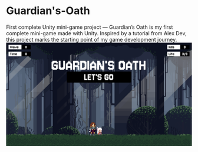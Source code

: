 # Guardian's-Oath
First complete Unity mini-game project — Guardian’s Oath is my first complete mini-game made with Unity. Inspired by a tutorial from Alex Dev, this project marks the starting point of my game development journey.
[![Alt text](https://github.com/SarthakKanade/Guardians-Oath/blob/6486cf47fd07c98b37ea08e6525337ad737947fa/GameSS.png)](https://github.com/SarthakKanade/Guardians-Oath/blob/26e707b4e4eef3df4f716700f420bfc4ce6a11f6/GameRecord.mp4)

